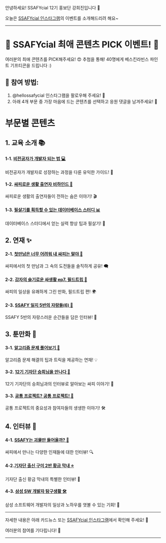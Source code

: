 <p>안녕하세요! SSAFYcial 12기 홍보단 강희진입니다 🍿</p>
<p>오늘은 <a href="https://www.instagram.com/hellossafycial/">SSAFYcial 인스타그램</a>의 이벤트를 소개해드리려 해요~</p>
<hr />
<h1 id="🎉-ssafycial-최애-콘텐츠-pick-이벤트-🎉">🎉 SSAFYcial 최애 콘텐츠 PICK 이벤트! 🎉</h1>
<p>여러분의 최애 콘텐츠를 PICK해주세요! 😍
추첨을 통해! 40명에게 베스킨라빈스 파인트 기프티콘을 드립니다 :)</p>
<h2 id="📌-참여-방법">📌 참여 방법:</h2>
<ol>
<li>@hellossafycial 인스타그램을 팔로우해 주세요! 📲</li>
<li>아래 4개 부문 중 가장 마음에 드는 콘텐츠를 선택하고 응원 댓글을 남겨주세요! 💬</li>
</ol>
<h1 id="부문별-콘텐츠">부문별 콘텐츠</h1>
<h2 id="1-교육-소개-📚">1. 교육 소개 📚</h2>
<h4 id="1-1-비전공자가-개발자-되는-법-💻">1-1. <a href="https://www.instagram.com/reel/C_ZYgyQIzO5/">비전공자가 개발자 되는 법 💻</a></h4>
<p>비전공자가 개발자로 성장하는 과정을 다룬 유익한 가이드! 🚀</p>
<h4 id="1-2-싸피로운-생활-출연자-비하인드-🎥">1-2. <a href="https://www.instagram.com/reel/C_Z5VOeoo4h/">싸피로운 생활 출연자 비하인드 🎥</a></h4>
<p>싸피로운 생활의 출연자들이 전하는 숨은 이야기! 🎬</p>
<h4 id="1-3-필살기를-획득할-수-있는-데이터베이스-스터디-📊">1-3. <a href="https://www.instagram.com/p/C_Z_PUEPKtR">필살기를 획득할 수 있는 데이터베이스 스터디 📊</a></h4>
<p>데이터베이스 스터디에서 얻는 실력 향상 팁과 필살기! 🎯</p>
<h2 id="2-연재-✨">2. 연재 ✨</h2>
<h4 id="2-1-첫만남은-너무-어려워-내-싸피는-말야-🤔">2-1. <a href="https://www.instagram.com/p/C_caMuRv1ni">첫만남은 너무 어려워 내 싸피는 말야 🤔</a></h4>
<p>싸피에서의 첫 만남과 그 속의 도전들을 솔직하게 공유! 🗨️</p>
<h4 id="2-2-감자의-슬기로운-싸생활-ep7-필드트립-🥔">2-2. <a href="https://www.instagram.com/p/C_cbbuJvvil">감자의 슬기로운 싸생활 ep7. 필드트립 🥔</a></h4>
<p>싸피의 일상을 유쾌하게 그린 만화, 필드트립 편! 🌍</p>
<h4 id="2-3-ssafy-일지-5반의-자랑들6-📖">2-3. <a href="https://www.instagram.com/p/C_cdEBpvw6U">SSAFY 일지 5반의 자랑들(6) 📖</a></h4>
<p>SSAFY 5반의 자랑스러운 순간들을 담은 인터뷰! 🌟</p>
<h2 id="3-툰만화-🎨">3. 툰만화 🎨</h2>
<h4 id="3-1-알고리즘-문제-풀어보기-🧠">3-1. <a href="https://www.instagram.com/p/C_ezeXMv7uO">알고리즘 문제 풀어보기 🧠</a></h4>
<p>알고리즘 문제 해결의 팁과 트릭을 제공하는 연재! 💡</p>
<h4 id="3-2-12기-기자단-승희님을-만나다-👤">3-2. <a href="https://www.instagram.com/p/C_e1PaGvpLs">12기 기자단 승희님을 만나다 👤</a></h4>
<p>12기 기자단의 승희님과의 인터뷰로 알아보는 싸피 이야기! 📝</p>
<h4 id="3-3-공통-프로젝트-공통-프로젝트-🔄">3-3. <a href="https://www.instagram.com/p/C_e4aWZPy5y">공통 프로젝트? 공통 프로젝트! 🔄</a></h4>
<p>공통 프로젝트의 중요성과 참여자들의 생생한 이야기! 🛠️</p>
<h2 id="4-인터뷰-🎤">4. 인터뷰 🎤</h2>
<h4 id="4-1-ssafy는-괴물만-들어올까-👹">4-1. <a href="https://www.instagram.com/p/C_ikAS4o6LA">SSAFY는 괴물만 들어올까? 👹</a></h4>
<p>싸피에서 만나는 다양한 인재들에 대한 인터뷰! 🔍</p>
<h4 id="4-2기자단-출신-구미-2반-황금-막내-⭐">4-2.<a href="https://www.instagram.com/p/C_hdzK9osGg/">기자단 출신 구미 2반 황금 막내 ⭐</a></h4>
<p>기자단 출신 황금 막내의 특별한 인터뷰! 🌟</p>
<h4 id="4-3-삼성-sw-개발자-탐구생활-🛠️">4-3. <a href="https://www.instagram.com/p/C_hlfxiPPjr">삼성 SW 개발자 탐구생활 🛠️</a></h4>
<p>삼성 소프트웨어 개발자의 일상과 노하우를 엿볼 수 있는 기회! 🌟</p>
<hr />
<p>자세한 내용은 아래 카드뉴스 또는 <a href="https://www.instagram.com/hellossafycial/">SSAFYcial 인스타그램</a>에서 확인해 주세요! 📸</p>
<p>여러분의 참여를 기다립니다! 🎉</p>
<hr />
<p><img alt="" src="https://velog.velcdn.com/images/becooq81/post/ca11cb33-3df7-42ca-8385-a22c8f47da31/image.png" />
<img alt="" src="https://velog.velcdn.com/images/becooq81/post/0b7cc587-7309-4f37-8e11-c72631d8496b/image.png" />
<img alt="" src="https://velog.velcdn.com/images/becooq81/post/0edddfa5-18fd-452d-bde6-ed835c99f663/image.png" />
<img alt="" src="https://velog.velcdn.com/images/becooq81/post/250d6d96-890b-4c60-9920-504a659308d0/image.png" />
<img alt="" src="https://velog.velcdn.com/images/becooq81/post/7326adf1-64ff-475b-ac4d-6cb19fc89ce5/image.png" />
<img alt="" src="https://velog.velcdn.com/images/becooq81/post/1fcbd373-7651-4a37-ad4d-dbc81c2b6dca/image.png" /></p>